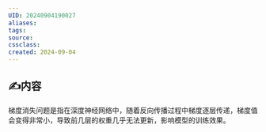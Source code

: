 ```yaml
---
UID: 20240904190027 
aliases: 
tags: 
source: 
cssclass: 
created: 2024-09-04
---
```


## ✍内容
梯度消失问题是指在深度神经网络中，随着反向传播过程中梯度逐层传递，梯度值会变得非常小，导致前几层的权重几乎无法更新，影响模型的训练效果。


